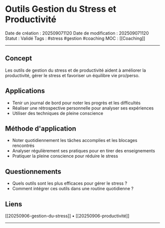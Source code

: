 # Outils Gestion du Stress et Productivité

Date de création : 202509071120
Date de modification : 202509071120
Statut : Validé
Tags : #stress #gestion #coaching
MOC : [[Coaching]]
***

## Concept

Les outils de gestion du stress et de productivité aident à améliorer la productivité, gérer le stress et favoriser un équilibre vie pro/perso.

## Applications

- Tenir un journal de bord pour noter les progrès et les difficultés
- Réaliser une rétrospective personnelle pour analyser ses expériences
- Utiliser des techniques de pleine conscience

## Méthode d'application

- Noter quotidiennement les tâches accomplies et les blocages rencontrés
- Analyser régulièrement ses pratiques pour en tirer des enseignements
- Pratiquer la pleine conscience pour réduire le stress

## Questionnements

- Quels outils sont les plus efficaces pour gérer le stress ?
- Comment intégrer ces outils dans une routine quotidienne ?

## Liens

[[20250906-gestion-du-stress]] • [[20250906-productivité]]

***
